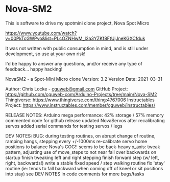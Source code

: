 # Nova-SM2

This is software to drive my spotmini clone project, Nova Spot Micro

https://www.youtube.com/watch?v=00PkTcGWPvo&list=PLcOZNHwM_I2a3YZKf8FtUjJneKGXCfduk

It was not written with public consumption in mind, and is still under development, so use at your own risk!

I'd be happy to answer any questions, and/or receive any type of feedback... happy hacking!



   NovaSM2 - a Spot-Mini Micro clone
   Version: 3.2
   Version Date: 2021-03-31
   
   Author:  Chris Locke - cguweb@gmail.com
   GitHub Project:  https://github.com/cguweb-com/Arduino-Projects/tree/main/Nova-SM2
   Thingiverse:  https://www.thingiverse.com/thing:4767006
   Instructables Project:  https://www.instructables.com/member/cguweb/instructables/
   
   RELEASE NOTES:
      Arduino mega performance: 42% storage / 57% memory
      commented code for github release
      updated NovaServos after recalibrating servos
      added serial commands for testing servos / legs

   DEV NOTES:
      BUG: during testing routines, on abrupt change of routine, ramping hangs, stepping every +/-1000ms
      re-calibrate servo home positions to balance Nova's COG!! seems to be back-heavy
      x_axis: tweak pattern, adjusting use of move_steps to not near fall over backwards on startup
      finish tweaking left and right stepping
      finish forward step (w/ left, right, backwards!)
      write a stable fixed speed / step walking routine
      fix 'stay' routine (ie: tends to fall backward when coming off of kneel or sit positions into stay)
      see DEV NOTES in code comments for more bugs/tasks
